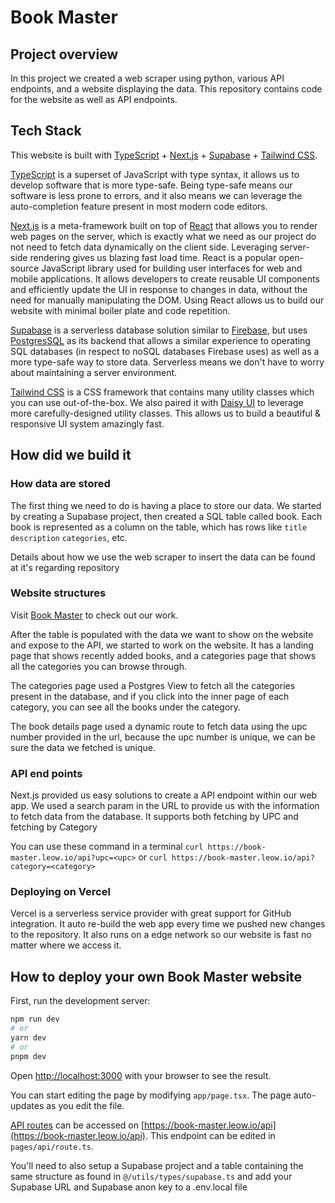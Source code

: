 # Book Master

## Project overview

In this project we created a web scraper using python, various API endpoints, and a website displaying the data. This repository contains code for the website as well as API endpoints.

## Tech Stack

This website is built with [TypeScript](https://www.typescriptlang.org/) + [Next.js](https://nextjs.org/) + [Supabase](https://supabase.com/) + [Tailwind CSS](https://tailwindcss.com/).

[TypeScript](https://www.typescriptlang.org/) is a superset of JavaScript with type syntax, it allows us to develop software that is more type-safe. Being type-safe means our software is less prone to errors, and it also means we can leverage the auto-completion feature present in most modern code editors.

[Next.js](https://nextjs.org/) is a meta-framework built on top of [React](https://react.dev/) that allows you to render web pages on the server, which is exactly what we need as our project do not need to fetch data dynamically on the client side. Leveraging server-side rendering gives us blazing fast load time. React is a popular open-source JavaScript library used for building user interfaces for web and mobile applications. It allows developers to create reusable UI components and efficiently update the UI in response to changes in data, without the need for manually manipulating the DOM. Using React allows us to build our website with minimal boiler plate and code repetition.

[Supabase](https://supabase.com/) is a serverless database solution similar to [Firebase](https://firebase.google.com/), but uses [PostgresSQL](https://www.postgresql.org/) as its backend that allows a similar experience to operating SQL databases (in respect to noSQL databases Firebase uses) as well as a more type-safe way to store data. Serverless means we don't have to worry about maintaining a server environment.

[Tailwind CSS](https://tailwindcss.com/) is a CSS framework that contains many utility classes which you can use out-of-the-box. We also paired it with [Daisy UI](https://daisyui.com/) to leverage more carefully-designed utility classes. This allows us to build a beautiful & responsive UI system amazingly fast.

## How did we build it

### How data are stored

The first thing we need to do is having a place to store our data. We started by creating a Supabase project, then created a SQL table called book. Each book is represented as a column on the table, which has rows like `title` `description` `categories`, etc.

Details about how we use the web scraper to insert the data can be found at it's regarding repository

### Website structures

Visit [Book Master](https://book-master.leow.io/) to check out our work.

After the table is populated with the data we want to show on the website and expose to the API, we started to work on the website. It has a landing page that shows recently added books, and a categories page that shows all the categories you can browse through.

The categories page used a Postgres View to fetch all the categories present in the database, and if you click into the inner page of each category, you can see all the books under the category.

The book details page used a dynamic route to fetch data using the upc number provided in the url, because the upc number is unique, we can be sure the data we fetched is unique.

### API end points

Next.js provided us easy solutions to create a API endpoint within our web app. We used a search param in the URL to provide us with the information to fetch data from the database. It supports both fetching by UPC and fetching by Category

You can use these command in a terminal `curl https://book-master.leow.io/api?upc=<upc>`
or `curl https://book-master.leow.io/api?category=<category>`

### Deploying on Vercel

Vercel is a serverless service provider with great support for GitHub integration. It auto re-build the web app every time we pushed new changes to the repository. It also runs on a edge network so our website is fast no matter where we access it.

## How to deploy your own Book Master website

First, run the development server:

```bash
npm run dev
# or
yarn dev
# or
pnpm dev
```

Open [http://localhost:3000](http://localhost:3000) with your browser to see the result.

You can start editing the page by modifying `app/page.tsx`. The page auto-updates as you edit the file.

[API routes](https://nextjs.org/docs/api-routes/introduction) can be accessed on [https://book-master.leow.io/api](https://book-master.leow.io/api). This endpoint can be edited in `pages/api/route.ts`.

You'll need to also setup a Supabase project and a table containing the same structure as found in `@/utils/types/supabase.ts` and add your Supabase URL and Supabase anon key to a .env.local file
